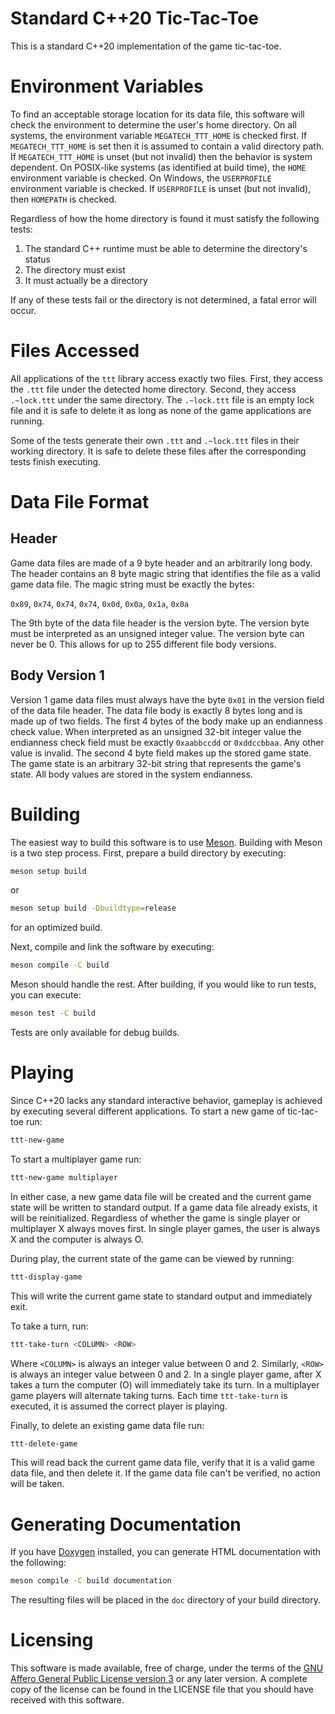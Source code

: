 # Standard C++20 Tic-Tac-Toe

This is a standard C++20 implementation of the game tic-tac-toe.

# Environment Variables

To find an acceptable storage location for its data file, this software will check the environment to determine the
user's home directory. On all systems, the environment variable `MEGATECH_TTT_HOME` is checked first. If
`MEGATECH_TTT_HOME` is set then it is assumed to contain a valid directory path. If `MEGATECH_TTT_HOME` is unset (but
not invalid) then the behavior is system dependent. On POSIX-like systems (as identified at build time), the `HOME`
environment variable is checked. On Windows, the `USERPROFILE` environment variable is checked. If `USERPROFILE` is
unset (but not invalid), then `HOMEPATH` is checked. 

Regardless of how the home directory is found it must satisfy the following tests:

1. The standard C++ runtime must be able to determine the directory's status
2. The directory must exist
3. It must actually be a directory

If any of these tests fail or the directory is not determined, a fatal error will occur.

# Files Accessed

All applications of the `ttt` library access exactly two files. First, they access the `.ttt` file under the detected
home directory. Second, they access `.~lock.ttt` under the same directory. The `.~lock.ttt` file is an empty lock file
and it is safe to delete it as long as none of the game applications are running.

Some of the tests generate their own `.ttt` and `.~lock.ttt` files in their working directory. It is safe to delete
these files after the corresponding tests finish executing.

# Data File Format

## Header

Game data files are made of a 9 byte header and an arbitrarily long body. The header contains an 8 byte magic string
that identifies the file as a valid game data file. The magic string must be exactly the bytes:

`0x89`, `0x74`, `0x74`, `0x74`, `0x0d`, `0x0a`, `0x1a`, `0x0a`

The 9th byte of the data file header is the version byte. The version byte must be interpreted as an unsigned integer
value. The version byte can never be 0. This allows for up to 255 different file body versions.

## Body Version 1

Version 1 game data files must always have the byte `0x01` in the version field of the data file header. The data file
body is exactly 8 bytes long and is made up of two fields. The first 4 bytes of the body make up an endianness check
value. When interpreted as an unsigned 32-bit integer value the endianness check field must be exactly `0xaabbccdd` or
`0xddccbbaa`. Any other value is invalid. The second 4 byte field makes up the stored game state. The game state is an
arbitrary 32-bit string that represents the game's state. All body values are stored in the system endianness.

# Building

The easiest way to build this software is to use [Meson](https://mesonbuild.com/). Building with Meson is a two step
process. First, prepare a build directory by executing:

```sh
meson setup build
```

or

```sh
meson setup build -Dbuildtype=release
```

for an optimized build.


Next, compile and link the software by executing:

```sh
meson compile -C build
```

Meson should handle the rest. After building, if you would like to run tests, you can execute:

```sh
meson test -C build
```

Tests are only available for debug builds.

# Playing

Since C++20 lacks any standard interactive behavior, gameplay is achieved by executing several different applications.
To start a new game of tic-tac-toe run:

```sh
ttt-new-game
```

To start a multiplayer game run:

```sh
ttt-new-game multiplayer
```

In either case, a new game data file will be created and the current game state will be written to standard output. If
a game data file already exists, it will be reinitialized. Regardless of whether the game is single player or
multiplayer X always moves first. In single player games, the user is always X and the computer is always O.

During play, the current state of the game can be viewed by running:

```sh
ttt-display-game
```

This will write the current game state to standard output and immediately exit.

To take a turn, run:

```sh
ttt-take-turn <COLUMN> <ROW>
```

Where `<COLUMN>` is always an integer value between 0 and 2. Similarly, `<ROW>` is always an integer value between 0
and 2. In a single player game, after X takes a turn the computer (O) will immediately take its turn. In a multiplayer
game players will alternate taking turns. Each time `ttt-take-turn` is executed, it is assumed the correct player is
playing.

Finally, to delete an existing game data file run:

```sh
ttt-delete-game
```

This will read back the current game data file, verify that it is a valid game data file, and then delete it. If the
game data file can't be verified, no action will be taken.

# Generating Documentation

If you have [Doxygen](https://www.doxygen.nl/index.html) installed, you can generate HTML documentation with the
following:

```sh
meson compile -C build documentation
```

The resulting files will be placed in the `doc` directory of your build directory.

# Licensing

This software is made available, free of charge, under the terms of the
[GNU Affero General Public License version 3](https://www.gnu.org/licenses/agpl-3.0.html)
or any later version. A complete copy of the license can be found in the LICENSE file that you should have received
with this software.
